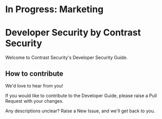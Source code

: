 
# In Progress: Marketing


# Developer Security by Contrast Security

Welcome to Contrast Security's Developer Security Guide.


## How to contribute

We'd love to hear from you!  

If you would like to contribute to the Developer Guide, please raise a Pull Request with your changes. 

Any descriptions unclear? Raise a New Issue, and we'll get back to you. 

